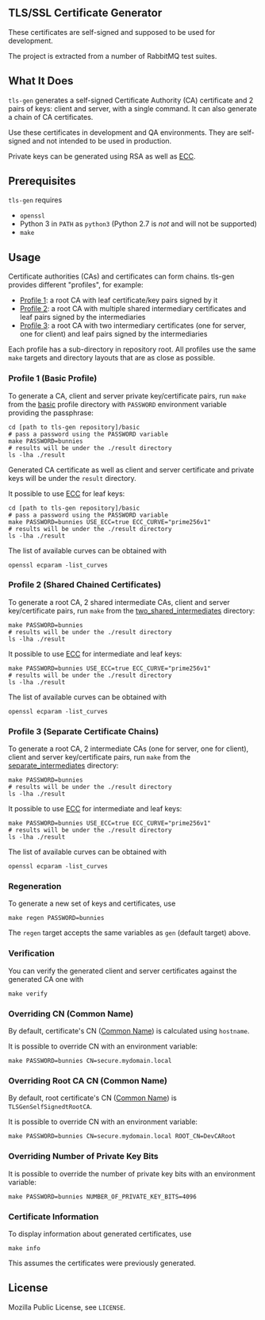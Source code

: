 ## TLS/SSL Certificate Generator

These certificates are self-signed and supposed to be used for development.

The project is extracted from a number of RabbitMQ test suites.


## What It Does

`tls-gen` generates a self-signed Certificate Authority (CA) certificate
and 2 pairs of keys: client and server, with a single command.
It can also generate a chain of CA certificates.

Use these certificates in development and QA environments. They are self-signed and not intended to be used
in production.

Private keys can be generated using RSA as well as [ECC][ecc-intro].

## Prerequisites

`tls-gen` requires

 * `openssl`
 * Python 3 in `PATH` as `python3` (Python 2.7 is *not* and will not be supported)
 * `make`



## Usage

Certificate authorities (CAs) and certificates can form chains. tls-gen provides
different "profiles", for example:

 * [Profile 1](./basic/): a root CA with leaf certificate/key pairs signed by it
 * [Profile 2](./two_shared_intermediates/): a root CA with multiple shared intermediary certificates and leaf pairs signed by the intermediaries
 * [Profile 3](./separate_intermediates/): a root CA with two intermediary certificates (one for server, one for client) and leaf pairs signed by the intermediaries

Each profile has a sub-directory in repository root. All profiles use
the same `make` targets and directory layouts that are as close as possible.

### Profile 1 (Basic Profile)

To generate a CA, client and server private key/certificate pairs, run
`make` from the [basic](./basic) profile directory with `PASSWORD` environment variable
providing the passphrase:

    cd [path to tls-gen repository]/basic
    # pass a password using the PASSWORD variable
    make PASSWORD=bunnies
    # results will be under the ./result directory
    ls -lha ./result

Generated CA certificate as well as client and server certificate and private keys will be
under the `result` directory.

It possible to use [ECC][ecc-intro] for leaf keys:

    cd [path to tls-gen repository]/basic
    # pass a password using the PASSWORD variable
    make PASSWORD=bunnies USE_ECC=true ECC_CURVE="prime256v1"
    # results will be under the ./result directory
    ls -lha ./result

The list of available curves can be obtained with

    openssl ecparam -list_curves

### Profile 2 (Shared Chained Certificates)

To generate a root CA, 2 shared intermediate CAs, client and server key/certificate pairs, run `make` from
the [two_shared_intermediates](./two_shared_intermediates) directory:

    make PASSWORD=bunnies
    # results will be under the ./result directory
    ls -lha ./result

It possible to use [ECC][ecc-intro] for intermediate and leaf keys:

    make PASSWORD=bunnies USE_ECC=true ECC_CURVE="prime256v1"
    # results will be under the ./result directory
    ls -lha ./result

The list of available curves can be obtained with

    openssl ecparam -list_curves

### Profile 3 (Separate Certificate Chains)

To generate a root CA, 2 intermediate CAs (one for server, one for client), client and server key/certificate pairs, run `make` from
the [separate_intermediates](./separate_intermediates) directory:

    make PASSWORD=bunnies
    # results will be under the ./result directory
    ls -lha ./result

It possible to use [ECC][ecc-intro] for intermediate and leaf keys:

    make PASSWORD=bunnies USE_ECC=true ECC_CURVE="prime256v1"
    # results will be under the ./result directory
    ls -lha ./result

The list of available curves can be obtained with

    openssl ecparam -list_curves


### Regeneration

To generate a new set of keys and certificates, use

    make regen PASSWORD=bunnies

The `regen` target accepts the same variables as `gen` (default target) above.

### Verification

You can verify the generated client and server certificates against the generated CA one with

    make verify

### Overriding CN (Common Name)

By default, certificate's CN ([Common Name](http://tldp.org/HOWTO/Apache-WebDAV-LDAP-HOWTO/glossary.html)) is calculated using `hostname`.

It is possible to override CN with an environment variable:

    make PASSWORD=bunnies CN=secure.mydomain.local

### Overriding Root CA CN (Common Name)

By default, root certificate's CN ([Common Name](http://tldp.org/HOWTO/Apache-WebDAV-LDAP-HOWTO/glossary.html)) is `TLSGenSelfSignedtRootCA`.

It is possible to override CN with an environment variable:

    make PASSWORD=bunnies CN=secure.mydomain.local ROOT_CN=DevCARoot

### Overriding Number of Private Key Bits

It is possible to override the number of private key bits
with an environment variable:

    make PASSWORD=bunnies NUMBER_OF_PRIVATE_KEY_BITS=4096



### Certificate Information

To display information about generated certificates, use

    make info

This assumes the certificates were previously generated.

## License

Mozilla Public License, see `LICENSE`.

[ecc-intro]: https://blog.cloudflare.com/a-relatively-easy-to-understand-primer-on-elliptic-curve-cryptography/
